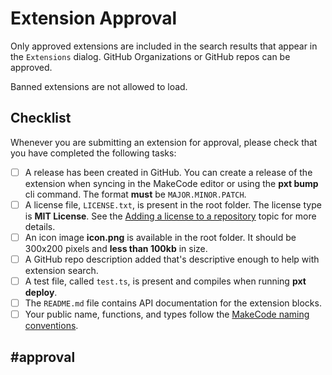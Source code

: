 # Extension Approval

Only approved extensions are included in the search results that appear in the ``Extensions`` dialog.
GitHub Organizations or GitHub repos can be approved.

Banned extensions are not allowed to load.

## Checklist

Whenever you are submitting an extension for approval, please check that you have completed the following tasks:

- [ ] A release has been created in GitHub. You can create a release of the extension when syncing in the MakeCode editor or using the **pxt bump** cli command. The format **must** be ``MAJOR.MINOR.PATCH``.
- [ ] A license file, `LICENSE.txt`, is present in the root folder. The license type is **MIT License**. See the [Adding a license to a repository](https://help.github.com/en/github/building-a-strong-community/adding-a-license-to-a-repository) topic for more details.
- [ ] An icon image **icon.png** is available in the root folder. It should be 300x200 pixels and **less than 100kb** in size.
- [ ] A GitHub repo description added that's descriptive enough to help with extension search.
- [ ] A test file, called ``test.ts``, is present and compiles when running **pxt deploy**.
- [ ] The ``README.md`` file contains API documentation for the extension blocks.
- [ ] Your public name, functions, and types follow the [MakeCode naming conventions](https://makecode.com/extensions/naming-conventions).

## #approval